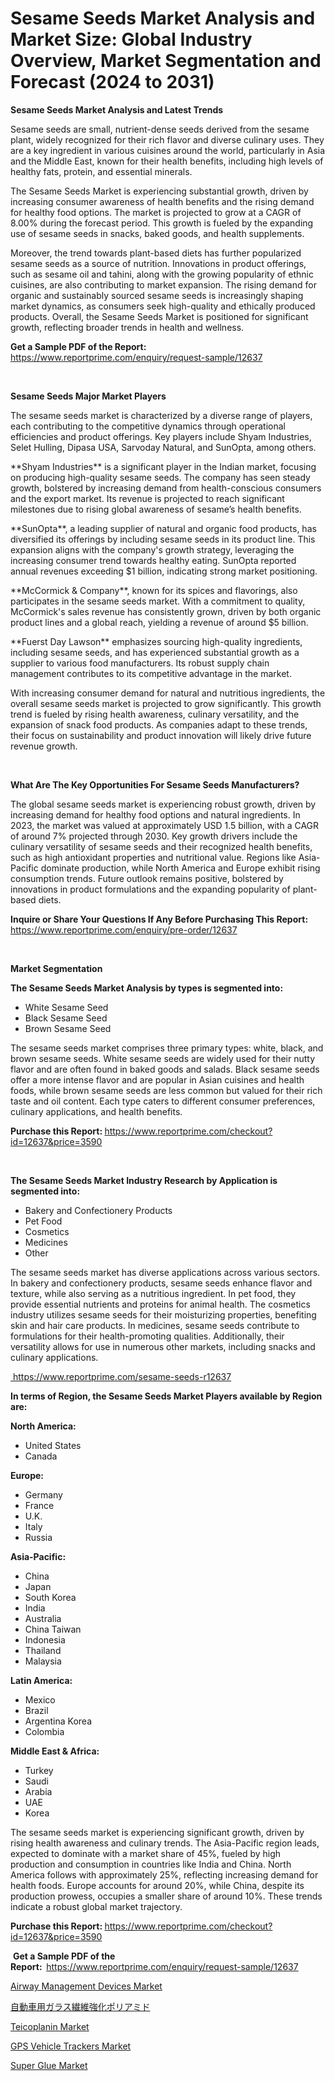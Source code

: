 <p><h1>Sesame Seeds Market Analysis and Market Size: Global Industry Overview, Market Segmentation and Forecast (2024 to 2031)</h1></p><p><strong>Sesame Seeds Market Analysis and Latest Trends</strong></p>
<p><p>Sesame seeds are small, nutrient-dense seeds derived from the sesame plant, widely recognized for their rich flavor and diverse culinary uses. They are a key ingredient in various cuisines around the world, particularly in Asia and the Middle East, known for their health benefits, including high levels of healthy fats, protein, and essential minerals.</p><p>The Sesame Seeds Market is experiencing substantial growth, driven by increasing consumer awareness of health benefits and the rising demand for healthy food options. The market is projected to grow at a CAGR of 8.00% during the forecast period. This growth is fueled by the expanding use of sesame seeds in snacks, baked goods, and health supplements. </p><p>Moreover, the trend towards plant-based diets has further popularized sesame seeds as a source of nutrition. Innovations in product offerings, such as sesame oil and tahini, along with the growing popularity of ethnic cuisines, are also contributing to market expansion. The rising demand for organic and sustainably sourced sesame seeds is increasingly shaping market dynamics, as consumers seek high-quality and ethically produced products. Overall, the Sesame Seeds Market is positioned for significant growth, reflecting broader trends in health and wellness.</p></p>
<p><strong>Get a Sample PDF of the Report:&nbsp;</strong> <a href="https://www.reportprime.com/enquiry/request-sample/12637">https://www.reportprime.com/enquiry/request-sample/12637</a></p>
<p>&nbsp;</p>
<p><strong>Sesame Seeds Major Market Players</strong></p>
<p><p>The sesame seeds market is characterized by a diverse range of players, each contributing to the competitive dynamics through operational efficiencies and product offerings. Key players include Shyam Industries, Selet Hulling, Dipasa USA, Sarvoday Natural, and SunOpta, among others.</p><p>**Shyam Industries** is a significant player in the Indian market, focusing on producing high-quality sesame seeds. The company has seen steady growth, bolstered by increasing demand from health-conscious consumers and the export market. Its revenue is projected to reach significant milestones due to rising global awareness of sesame’s health benefits.</p><p>**SunOpta**, a leading supplier of natural and organic food products, has diversified its offerings by including sesame seeds in its product line. This expansion aligns with the company's growth strategy, leveraging the increasing consumer trend towards healthy eating. SunOpta reported annual revenues exceeding $1 billion, indicating strong market positioning.</p><p>**McCormick & Company**, known for its spices and flavorings, also participates in the sesame seeds market. With a commitment to quality, McCormick's sales revenue has consistently grown, driven by both organic product lines and a global reach, yielding a revenue of around $5 billion.</p><p>**Fuerst Day Lawson** emphasizes sourcing high-quality ingredients, including sesame seeds, and has experienced substantial growth as a supplier to various food manufacturers. Its robust supply chain management contributes to its competitive advantage in the market.</p><p>With increasing consumer demand for natural and nutritious ingredients, the overall sesame seeds market is projected to grow significantly. This growth trend is fueled by rising health awareness, culinary versatility, and the expansion of snack food products. As companies adapt to these trends, their focus on sustainability and product innovation will likely drive future revenue growth.</p></p>
<p>&nbsp;</p>
<p><strong>What Are The Key Opportunities For Sesame Seeds Manufacturers?</strong></p>
<p><p>The global sesame seeds market is experiencing robust growth, driven by increasing demand for healthy food options and natural ingredients. In 2023, the market was valued at approximately USD 1.5 billion, with a CAGR of around 7% projected through 2030. Key growth drivers include the culinary versatility of sesame seeds and their recognized health benefits, such as high antioxidant properties and nutritional value. Regions like Asia-Pacific dominate production, while North America and Europe exhibit rising consumption trends. Future outlook remains positive, bolstered by innovations in product formulations and the expanding popularity of plant-based diets.</p></p>
<p><strong>Inquire or Share Your Questions If Any Before Purchasing This Report:</strong> <a href="https://www.reportprime.com/enquiry/pre-order/12637">https://www.reportprime.com/enquiry/pre-order/12637</a></p>
<p>&nbsp;</p>
<p><strong>Market Segmentation</strong></p>
<p><strong>The Sesame Seeds Market Analysis by types is segmented into:</strong></p>
<p><ul><li>White Sesame Seed</li><li>Black Sesame Seed</li><li>Brown Sesame Seed</li></ul></p>
<p><p>The sesame seeds market comprises three primary types: white, black, and brown sesame seeds. White sesame seeds are widely used for their nutty flavor and are often found in baked goods and salads. Black sesame seeds offer a more intense flavor and are popular in Asian cuisines and health foods, while brown sesame seeds are less common but valued for their rich taste and oil content. Each type caters to different consumer preferences, culinary applications, and health benefits.</p></p>
<p><strong>Purchase this Report:&nbsp;</strong><a href="https://www.reportprime.com/checkout?id=12637&price=3590">https://www.reportprime.com/checkout?id=12637&price=3590</a></p>
<p>&nbsp;</p>
<p><strong>The Sesame Seeds Market Industry Research by Application is segmented into:</strong></p>
<p><ul><li>Bakery and Confectionery Products</li><li>Pet Food</li><li>Cosmetics</li><li>Medicines</li><li>Other</li></ul></p>
<p><p>The sesame seeds market has diverse applications across various sectors. In bakery and confectionery products, sesame seeds enhance flavor and texture, while also serving as a nutritious ingredient. In pet food, they provide essential nutrients and proteins for animal health. The cosmetics industry utilizes sesame seeds for their moisturizing properties, benefiting skin and hair care products. In medicines, sesame seeds contribute to formulations for their health-promoting qualities. Additionally, their versatility allows for use in numerous other markets, including snacks and culinary applications.</p></p>
<p><a href="https://www.reportprime.com/sesame-seeds-r12637">&nbsp;https://www.reportprime.com/sesame-seeds-r12637</a></p>
<p><strong>In terms of Region, the Sesame Seeds Market Players available by Region are:</strong></p>
<p>
    <p> <strong> North America: </strong>
        <ul>
            <li>United States</li>
            <li>Canada</li>
        </ul>
        </p> 
    <p> <strong> Europe: </strong>
        <ul>
            <li>Germany</li>
            <li>France</li>
            <li>U.K.</li>
            <li>Italy</li>
            <li>Russia</li>
        </ul>
        </p> 
    <p> <strong> Asia-Pacific: </strong>
        <ul>
            <li>China</li>
            <li>Japan</li>
            <li>South Korea</li>
            <li>India</li>
            <li>Australia</li>
            <li>China Taiwan</li>
            <li>Indonesia</li>
            <li>Thailand</li>
            <li>Malaysia</li>
        </ul>
        </p> 
    <p> <strong> Latin America: </strong>
        <ul>
            <li>Mexico</li>
            <li>Brazil</li>
            <li>Argentina Korea</li>
            <li>Colombia</li>
        </ul>
        </p> 
    <p> <strong> Middle East & Africa: </strong>
        <ul>
            <li>Turkey</li>
            <li>Saudi</li>
            <li>Arabia</li>
            <li>UAE</li>
            <li>Korea</li>
        </ul>
    </p>
    </p>
<p><p>The sesame seeds market is experiencing significant growth, driven by rising health awareness and culinary trends. The Asia-Pacific region leads, expected to dominate with a market share of 45%, fueled by high production and consumption in countries like India and China. North America follows with approximately 25%, reflecting increasing demand for health foods. Europe accounts for around 20%, while China, despite its production prowess, occupies a smaller share of around 10%. These trends indicate a robust global market trajectory.</p></p>
<p><strong>Purchase this Report: </strong><a href="https://www.reportprime.com/checkout?id=12637&price=3590">https://www.reportprime.com/checkout?id=12637&price=3590</a></p>
<p>&nbsp;<strong>Get a Sample PDF of the Report:&nbsp;&nbsp;</strong><a href="https://www.reportprime.com/enquiry/request-sample/12637">https://www.reportprime.com/enquiry/request-sample/12637</a></p>
<p><strong></strong></p>
<p><p><a href="https://medium.com/@jodeemc7z/pioneering-growth-analyzing-global-airway-management-devices-market-dynamics-2024-2031-c5ed23a8021b">Airway Management Devices Market</a></p><p><a href="https://medium.com/@jeannesawayn2023/automotive-glass-fiber-reinforced-polyamide-633d7b563159">自動車用ガラス繊維強化ポリアミド</a></p><p><a href="https://www.linkedin.com/pulse/market-insights-global-teicoplanin-forecast-innovation-trends-irqjf?trackingId=DkzOIOL0T9GflDRJLxdmaQ%3D%3D">Teicoplanin Market</a></p><p><a href="https://www.linkedin.com/pulse/how-gps-vehicle-trackers-market-evolve-growth-analysis-rpx1e?trackingId=79ilU8LLQ52KBtJRoK5d9Q%3D%3D">GPS Vehicle Trackers Market</a></p><p><a href="https://issuu.com/reportprime-2/docs/super-glue-market-size-2030.pptx_b1f338e6a8b911">Super Glue Market</a></p></p>